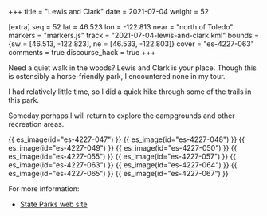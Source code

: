 +++
title = "Lewis and Clark"
date = 2021-07-04
weight = 52

[extra]
seq = 52
lat = 46.523
lon = -122.813
near = "north of Toledo"
markers = "markers.js"
track = "2021-07-04-lewis-and-clark.kml"
bounds = {sw = [46.513, -122.823], ne = [46.533, -122.803]}
cover = "es-4227-063"
comments = true
discourse_hack = true
+++

Need a quiet walk in the woods? Lewis and Clark is your place. Though this is ostensibly a horse-friendly park, I encountered none in my tour.

<!-- more -->

I had relatively little time, so I did a quick hike through some of the trails in this park.

Someday perhaps I will return to explore the campgrounds and other recreation areas.

{{ es_image(id="es-4227-047") }}
{{ es_image(id="es-4227-048") }}
{{ es_image(id="es-4227-049") }}
{{ es_image(id="es-4227-050") }}
{{ es_image(id="es-4227-055") }}
{{ es_image(id="es-4227-057") }}
{{ es_image(id="es-4227-063") }}
{{ es_image(id="es-4227-064") }}
{{ es_image(id="es-4227-065") }}
{{ es_image(id="es-4227-067") }}

For more information:

* [State Parks web site](https://www.parks.state.wa.us/538/Lewis-Clark)
